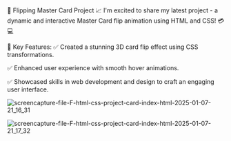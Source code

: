 🔁 Flipping Master Card Project 📈
I'm excited to share my latest project - a dynamic and interactive Master Card flip animation using HTML and CSS! 💳💻


🌟 Key Features:
✅ Created a stunning 3D card flip effect using CSS transformations.

✅ Enhanced user experience with smooth hover animations.

✅ Showcased skills in web development and design to craft an engaging user interface.

![screencapture-file-F-html-css-project-card-index-html-2025-01-07-21_16_31](https://github.com/user-attachments/assets/aa86534a-511d-43fa-8056-49a06f5f2c91) 




![screencapture-file-F-html-css-project-card-index-html-2025-01-07-21_17_32](https://github.com/user-attachments/assets/8a2f7a88-5275-422e-90be-99e2dd6fbb84)
